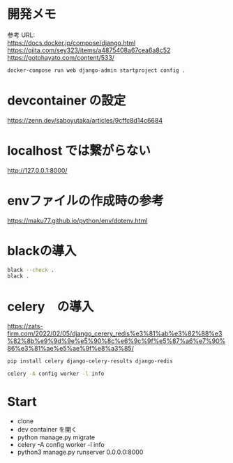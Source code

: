 # 開発メモ

参考 URL:  
https://docs.docker.jp/compose/django.html  
https://qiita.com/sey323/items/a4875408a67cea6a8c52  
https://gotohayato.com/content/533/

```bash
docker-compose run web django-admin startproject config .
```

# devcontainer の設定

https://zenn.dev/saboyutaka/articles/9cffc8d14c6684

# localhost では繋がらない

http://127.0.0.1:8000/

# envファイルの作成時の参考
https://maku77.github.io/python/env/dotenv.html

# blackの導入
```bash
black --check .
black .
```

# celery　の導入
https://zats-firm.com/2022/02/05/django_cerery_redis%e3%81%ab%e3%82%88%e3%82%8b%e9%9d%9e%e5%90%8c%e6%9c%9f%e5%87%a6%e7%90%86%e3%81%ae%e5%ae%9f%e8%a3%85/
```bash
pip install celery django-celery-results django-redis
```
```bash
celery -A config worker -l info

```

# Start

- clone
- dev container を開く
- python manage.py migrate
- celery -A config worker -l info
- python3 manage.py runserver 0.0.0.0:8000